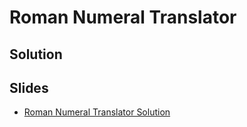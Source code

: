 
# Roman Numeral Translator

## Solution


## Slides

* [Roman Numeral Translator Solution](https://docs.google.com/a/hackreactor.com/presentation/d/167D_iAOApzmAKRZlGbFzRanN0V66TdgUdXaeohredMs/embed?start=false&loop=false&delayms=3000)

